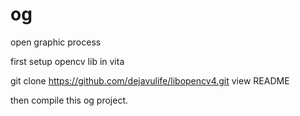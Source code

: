 # og
open graphic process

first setup opencv lib in vita

git clone https://github.com/dejavulife/libopencv4.git 
view README

then compile this og project.

